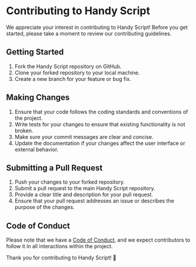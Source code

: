 # Contributing to Handy Script

We appreciate your interest in contributing to Handy Script! Before you get started, please take a moment to review our contributing guidelines.

## Getting Started

1. Fork the Handy Script repository on GitHub.
2. Clone your forked repository to your local machine.
3. Create a new branch for your feature or bug fix.

## Making Changes

1. Ensure that your code follows the coding standards and conventions of the project.
2. Write tests for your changes to ensure that existing functionality is not broken.
3. Make sure your commit messages are clear and concise.
4. Update the documentation if your changes affect the user interface or external behavior.

## Submitting a Pull Request

1. Push your changes to your forked repository.
2. Submit a pull request to the main Handy Script repository.
3. Provide a clear title and description for your pull request.
4. Ensure that your pull request addresses an issue or describes the purpose of the changes.

## Code of Conduct

Please note that we have a [Code of Conduct](CODE_OF_CONDUCT.md), and we expect contributors to follow it in all interactions within the project.

Thank you for contributing to Handy Script! 🚀
